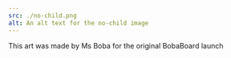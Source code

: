 ```yaml
---
src: ./no-child.png
alt: An alt text for the no-child image
---
```


This art was made by Ms Boba for the original BobaBoard launch
